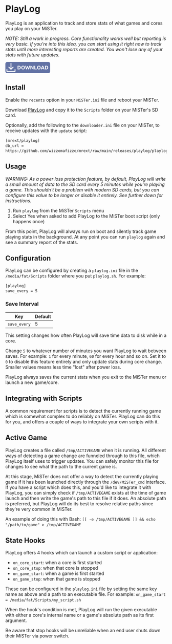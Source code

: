 # PlayLog

PlayLog is an application to track and store stats of what games and cores you play on your MiSTer.

*NOTE: Still a work in progress. Core functionality works well but reporting is very basic. If you're into this idea, you can start using it right now to track stats until more interesting reports are created. You won't lose any of your stats with future updates.*

<a href="https://github.com/wizzomafizzo/mrext/releases/latest/download/playlog.sh"><img src="images/download.svg" alt="Download PlayLog" title="Download PlayLog" width="140"></a>

## Install

Enable the `recents` option in your `MiSTer.ini` file and reboot your MiSTer.

Download [PlayLog](https://github.com/wizzomafizzo/mrext/releases/latest/download/playlog.sh) and copy it to the `Scripts` folder on your MiSTer's SD card.

Optionally, add the following to the `downloader.ini` file on your MiSTer, to receive updates with the `update` script:
```
[mrext/playlog]
db_url = https://github.com/wizzomafizzo/mrext/raw/main/releases/playlog/playlog.json
```

## Usage

*WARNING: As a power loss protection feature, by default, PlayLog will write a small amount of data to the SD card every 5 minutes while you're playing a game. This shouldn't be a problem with modern SD cards, but you can configure this value to be longer or disable it entirely. See further down for instructions.*

1. Run `playlog` from the MiSTer `Scripts` menu
2. Select Yes when asked to add PlayLog to the MiSTer boot script (only happens once)

From this point, PlayLog will always run on boot and silently track game playing stats in the background. At any point you can run `playlog` again and see a summary report of the stats.

## Configuration

PlayLog can be configured by creating a `playlog.ini` file in the `/media/fat/Scripts` folder where you put `playlog.sh`. For example:


```
[playlog]
save_every = 5
```

### Save Interval

| Key          | Default | 
|--------------|---------|
| `save_every` | 5       |

This setting changes how often PlayLog will save time data to disk while in a core.

Change `5` to whatever number of minutes you want PlayLog to wait between saves. For example: `1` for every minute, `60` for every hour and so on. Set it to `0` to disable this feature entirely and only update stats during core change. Smaller values means less time "lost" after power loss.

PlayLog always saves the current stats when you exit to the MiSTer menu or launch a new game/core.

## Integrating with Scripts

A common requirement for scripts is to detect the currently running game which is somewhat complex to do reliably on MiSTer. PlayLog can do this for you, and offers a couple of ways to integrate your own scripts with it.

## Active Game

PlayLog creates a file called `/tmp/ACTIVEGAME` when it is running. All different ways of detecting a game change are funneled through to this file, which PlayLog itself uses to trigger updates. You can safely monitor this file for changes to see what the path to the current game is.

At this stage, MiSTer does not offer a way to detect the currently playing game if it has been launched directly through the `/dev/MiSTer_cmd` interface. If you have a script which does this, and you'd like to integrate it with PlayLog, you can simply check if `/tmp/ACTIVEGAME` exists at the time of game launch and then write the game's path to this file if it does. An absolute path is preferred, but PlayLog will do its best to resolve relative paths since they're very common in MiSTer.

An example of doing this with Bash: `[[ -e /tmp/ACTIVEGAME ]] && echo "/path/to/game" > /tmp/ACTIVEGAME`

## State Hooks

PlayLog offers 4 hooks which can launch a custom script or application:

- `on_core_start`: when a core is first started
- `on_core_stop`: when that core is stopped
- `on_game_start`: when a game is first started
- `on_game_stop`: when that game is stopped

These can be configured in the `playlog.ini` file by setting the same key name as above and a path to an executable file. For example: `on_game_start = /media/fat/Scripts/my_script.sh`

When the hook's condition is met, PlayLog will run the given executable with either a core's internal name or a game's absolute path as its first argument.

Be aware that stop hooks will be unreliable when an end user shuts down their MiSTer via power switch.
